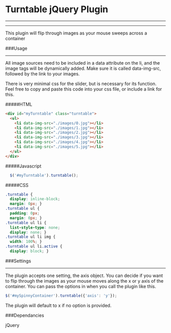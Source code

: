 # Turntable jQuery Plugin
***
***
This plugin will flip through images as your mouse sweeps across a container

###Usage
***
All image sources need to be included in a data attribute on the li, and the image tags will be dynamically added. Make sure it is called data-img-src, followed by the link to your images. 

There is very minimal css for the slider, but is necessary for its function. Feel free to copy and paste this code into your css file, or include a link for this.

#####HTML

```html
<div id="myTurntable" class="turntable">
  <ul>
    <li data-img-src="./images/0.jpg"></li>
    <li data-img-src="./images/1.jpg"></li>
    <li data-img-src="./images/2.jpg"></li>
    <li data-img-src="./images/3.jpg"></li>
    <li data-img-src="./images/4.jpg"></li>
    <li data-img-src="./images/5.jpg"></li>
  </ul>
</div>
```

#####Javascript

```javascript
  $('#myTurntable').turntable();
```
#####CSS

```css
.turntable {
  display: inline-block;
  margin: 0px; }
.turntable ul {
  padding: 0px;
  margin: 0px; }
.turntable ul li {
  list-style-type: none;
  display: none; }
.turntable ul li img {
  width: 100%; }
.turntable ul li.active {
  display: block; }
```

###Settings
***
The plugin accepts one setting, the axis object. You can decide if you want to flip through the images as your mouse moves along the x or y axis of the container. You can pass the options in when you call the plugin like this.

```javascript
$('#mySpinnyContainer').turntable({'axis': 'y'});
```
 The plugin will default to x if no option is provided. 

###Dependancies

jQuery

